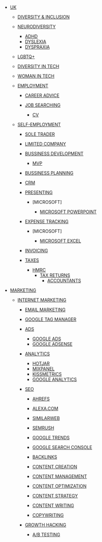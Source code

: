 - [UK]()

    - [DIVERSITY & INCLUSION]()

    - [NEURODIVERSITY]()

        - [ADHD]()
        - [DYSLEXIA]()
        - [DYSPRAXIA]() <!-- DCD -->

    - [LGBTQ+]()

    - [DIVERSITY IN TECH]()

    - [WOMAN IN TECH]() <!-- Women in Tech / Women in STEM (STEAM) -->

    - [EMPLOYMENT]() 


        - [CAREER ADVICE]()
        - [JOB SEARCHING]()

            - [CV]() <!-- Resume -->

    - [SELF-EMPLOYMENT]() 

        - [SOLE TRADER]() <!-- FREELANCING-->
        - [LIMITED COMPANY]()

        - [BUSSINESS DEVELOPMENT]()
            - [MVP]() <!-- (Minimum viable product) -->

        - [BUSSINESS PLANNING]()

        - [CRM]() <!-- Customer relationship management -->

        - [PRESENTING]()

            - [MICROSOFT]

                - [MICROSOFT POWERPOINT]()

        - [EXPENSE TRACKING]()

            - [MICROSOFT]

                - [MICROSOFT EXCEL]()

        - [INVOICING]()
        - [TAXES]()
            - [HMRC]()
                - [TAX RETURNS]()
                    - [ACCOUNTANTS]()

- [MARKETING]()

    - [INTERNET MARKETING]()

        - [EMAIL MARKETING]()

        - [GOOGLE TAG MANAGER]()

        - [ADS]() <!-- Advertising -->

            - [GOOGLE ADS]() <!-- Prev. Google Adwords -->
            - [GOOGLE ADSENSE]()

        - [ANALYTICS]()

            - [HOTJAR]()
            - [MIXPANEL]()
            - [KISSMETRICS]()
            - [GOOGLE ANALYTICS]()
            
        - [SEO]()

            - [AHREFS]() <!-- https://ahrefs.com/ -->
            - [ALEXA.COM]() <!-- https://alexa.com/ --> <!-- SHUT DDOWN -->
            - [SIMILARWEB]() <!-- https://www.similarweb.com/ -->
            - [SEMRUSH]()
            - [GOOGLE TRENDS]()
            - [GOOGLE SEARCH CONSOLE]()

            - [BACKLINKS]()

            - [CONTENT CREATION]()
            - [CONTENT MANAGEMENT]()
            - [CONTENT OPTIMIZATION]()
            - [CONTENT STRATEGY]()
            - [CONTENT WRITING]()
            - [COPYWRITING]()
        
        - [GROWTH HACKING]()

            - [A/B TESTING]()
